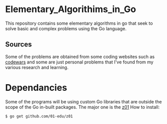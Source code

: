 # Elementary_Algorithims_in_Go
This repository contains some elementary algorithms in go that seek to solve basic and complex problems using the Go language.

## Sources
Some of the problems are obtained from some coding websites such as [codewars](https://www.codewars.com) and some are just personal problems that I've found from my various research and learning.

# Dependancies
Some of the programs will be using custom Go libraries that are outside the scope of the Go in-built packages.
The major one is the [z01](https://www.github.com/01-edu/z01)
How to install:

    $ go get github.com/01-edu/z01

